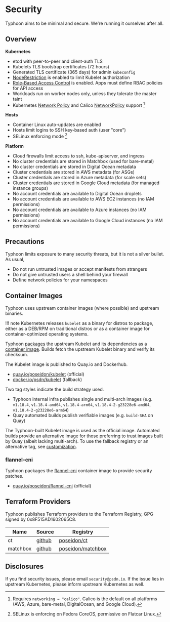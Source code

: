 # Security

Typhoon aims to be minimal and secure. We're running it ourselves after all.

## Overview

**Kubernetes**

* etcd with peer-to-peer and client-auth TLS
* Kubelets TLS bootstrap certificates (72 hours)
* Generated TLS certificate (365 days) for admin `kubeconfig`
* [NodeRestriction](https://kubernetes.io/docs/reference/access-authn-authz/node/) is enabled to limit Kubelet authorization
* [Role-Based Access Control](https://kubernetes.io/docs/admin/authorization/rbac/) is enabled. Apps must define RBAC policies for API access
* Workloads run on worker nodes only, unless they tolerate the master taint
* Kubernetes [Network Policy](https://kubernetes.io/docs/concepts/services-networking/network-policies/) and Calico [NetworkPolicy](https://docs.projectcalico.org/latest/reference/calicoctl/resources/networkpolicy) support [^1]

[^1]: Requires `networking = "calico"`. Calico is the default on all platforms (AWS, Azure, bare-metal, DigitalOcean, and Google Cloud).

**Hosts**

* Container Linux auto-updates are enabled
* Hosts limit logins to SSH key-based auth (user "core")
* SELinux enforcing mode [^2]

[^2]: SELinux is enforcing on Fedora CoreOS, permissive on Flatcar Linux.

**Platform**

* Cloud firewalls limit access to ssh, kube-apiserver, and ingress
* No cluster credentials are stored in Matchbox (used for bare-metal)
* No cluster credentials are stored in Digital Ocean metadata
* Cluster credentials are stored in AWS metadata (for ASGs)
* Cluster credentials are stored in Azure metadata (for scale sets)
* Cluster credentials are stored in Google Cloud metadata (for managed instance groups)
* No account credentials are available to Digital Ocean droplets
* No account credentials are available to AWS EC2 instances (no IAM permissions)
* No account credentials are available to Azure instances (no IAM permissions)
* No account credentials are available to Google Cloud instances (no IAM permissions)

## Precautions

Typhoon limits exposure to many security threats, but it is not a silver bullet. As usual,

* Do not run untrusted images or accept manifests from strangers
* Do not give untrusted users a shell behind your firewall
* Define network policies for your namespaces

## Container Images

Typhoon uses upstream container images (where possible) and upstream binaries.

!!! note
    Kubernetes releases `kubelet` as a binary for distros to package, either as a DEB/RPM on traditional distros or as a container image for container-optimized operating systems.

Typhoon [packages](https://github.com/poseidon/kubelet) the upstream Kubelet and its dependencies as a [container image](https://quay.io/repository/poseidon/kubelet). Builds fetch the upstream Kubelet binary and verify its checksum.

The Kubelet image is published to Quay.io and Dockerhub.

* [quay.io/poseidon/kubelet](https://quay.io/repository/poseidon/kubelet) (official)
* [docker.io/psdn/kubelet](https://hub.docker.com/r/psdn/kubelet) (fallback)

Two tag styles indicate the build strategy used.

* Typhoon internal infra publishes single and multi-arch images (e.g. `v1.18.4`, `v1.18.4-amd64`, `v1.18.4-arm64`, `v1.18.4-2-g23228e6-amd64`, `v1.18.4-2-g23228e6-arm64`)
* Quay automated builds publish verifiable images (e.g. `build-SHA` on Quay)

The Typhoon-built Kubelet image is used as the official image. Automated builds provide an alternative image for those preferring to trust images built by Quay (albeit lacking multi-arch). To use the fallback registry or an alternative tag, see [customization](/advanced/customization/#system-images).

### flannel-cni

Typhoon packages the [flannel-cni](https://github.com/poseidon/flannel-cni) container image to provide security patches.

* [quay.io/poseidon/flannel-cni](https://quay.io/repository/poseidon/flannel-cni) (official)

## Terraform Providers

Typhoon publishes Terraform providers to the Terraform Registry, GPG signed by 0x8F515AD1602065C8.

| Name     | Source | Registry |
|----------|--------|----------|
| ct       | [github](https://github.com/poseidon/terraform-provider-ct) | [poseidon/ct](https://registry.terraform.io/providers/poseidon/ct/latest) |
| matchbox | [github](https://github.com/poseidon/terraform-provider-matchbox) | [poseidon/matchbox](https://registry.terraform.io/providers/poseidon/matchbox/latest) |

## Disclosures

If you find security issues, please email `security@psdn.io`. If the issue lies in upstream Kubernetes, please inform upstream Kubernetes as well.

